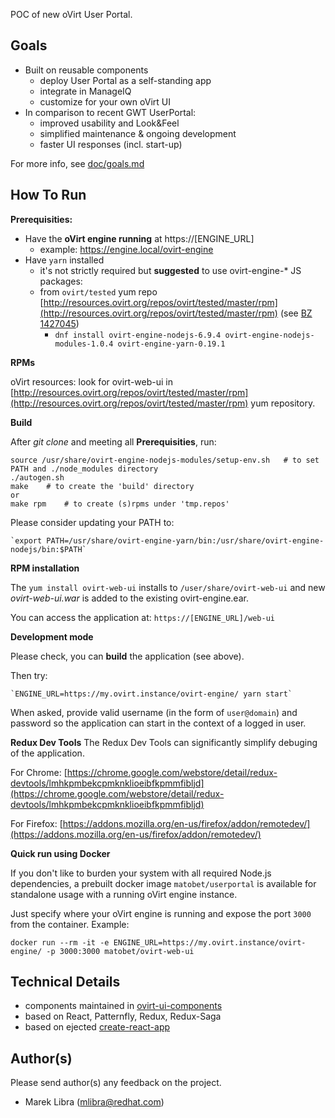 POC of new oVirt User Portal.

## Goals
- Built on reusable components
    - deploy User Portal as a self-standing app
    - integrate in ManageIQ
    - customize for your own oVirt UI 
- In comparison to recent GWT UserPortal:
    - improved usability and Look&Feel
    - simplified maintenance & ongoing development
    - faster UI responses (incl. start-up)      

For more info, see [doc/goals.md](https://github.com/oVirt/ovirt-web-ui/blob/master/doc/goals.md)
 
## How To Run
**Prerequisities:**

- Have the **oVirt engine running** at https://[ENGINE_URL]
    - example: https://engine.local/ovirt-engine 
- Have `yarn` installed
    - it's not strictly required but **suggested** to use ovirt-engine-\* JS packages:
    - from `ovirt/tested` yum repo [http://resources.ovirt.org/repos/ovirt/tested/master/rpm](http://resources.ovirt.org/repos/ovirt/tested/master/rpm) (see [BZ 1427045](https://bugzilla.redhat.com/show_bug.cgi?id=1427045))
        - `dnf install ovirt-engine-nodejs-6.9.4 ovirt-engine-nodejs-modules-1.0.4 ovirt-engine-yarn-0.19.1`

**RPMs**

oVirt resources: look for ovirt-web-ui in [http://resources.ovirt.org/repos/ovirt/tested/master/rpm](http://resources.ovirt.org/repos/ovirt/tested/master/rpm) yum repository.


**Build**

After _git clone_ and meeting all **Prerequisities**, run:

    source /usr/share/ovirt-engine-nodejs-modules/setup-env.sh   # to set PATH and ./node_modules directory
    ./autogen.sh
    make    # to create the 'build' directory 
    or
    make rpm    # to create (s)rpms under 'tmp.repos'

Please consider updating your PATH to:

    `export PATH=/usr/share/ovirt-engine-yarn/bin:/usr/share/ovirt-engine-nodejs/bin:$PATH`

**RPM installation**

The `yum install ovirt-web-ui` installs to `/user/share/ovirt-web-ui` and new *ovirt-web-ui.war* is added to the existing ovirt-engine.ear.

You can access the application at: `https://[ENGINE_URL]/web-ui`

**Development mode**

Please check, you can **build** the application (see above).

Then try:

    `ENGINE_URL=https://my.ovirt.instance/ovirt-engine/ yarn start`

When asked, provide valid username (in the form of `user@domain`) and password so
the application can start in the context of a logged in user.

**Redux Dev Tools**
The Redux Dev Tools can significantly simplify debuging of the application.

For Chrome: [https://chrome.google.com/webstore/detail/redux-devtools/lmhkpmbekcpmknklioeibfkpmmfibljd](https://chrome.google.com/webstore/detail/redux-devtools/lmhkpmbekcpmknklioeibfkpmmfibljd)

For Firefox: [https://addons.mozilla.org/en-us/firefox/addon/remotedev/](https://addons.mozilla.org/en-us/firefox/addon/remotedev/)


**Quick run using Docker**

If you don't like to burden your system with all required Node.js dependencies,
a prebuilt docker image `matobet/userportal` is available for standalone usage with a running
oVirt engine instance.

Just specify where your oVirt engine is running and expose the port `3000` from the container. Example:

  `docker run --rm -it -e ENGINE_URL=https://my.ovirt.instance/ovirt-engine/ -p 3000:3000 matobet/ovirt-web-ui`


## Technical Details  
- components maintained in [ovirt-ui-components](https://github.com/matobet/ovirt-ui-components) 
- based on React, Patternfly, Redux, Redux-Saga
- based on ejected [create-react-app](https://facebook.github.io/react/blog/2016/07/22/create-apps-with-no-configuration.html)

## Author(s)
Please send author(s) any feedback on the project.

- Marek Libra (mlibra@redhat.com)


